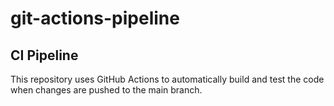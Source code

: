 # git-actions-pipeline
## CI Pipeline
This repository uses GitHub Actions to automatically build and test the code when changes are pushed to the main branch.
